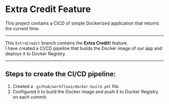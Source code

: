 # Extra Credit Feature

This project contains a CICD of simple Dockerized application that returns the current time.

---

This `ExtraCredit` branch contains the **Extra Credit!** feature.  
I have created a CI/CD pipeline that builds the Docker image of our app and deploys it to Docker Registry.

---

## Steps to create the CI/CD pipeline:

1. Created a `.github/workflows/docker-build.yml` file.
2. Configured it to build the Docker image and push it to Docker Registry on each commit.

